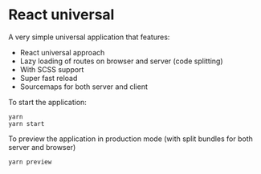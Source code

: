 # React universal

A very simple universal application that features:

- React universal approach
- Lazy loading of routes on browser and server (code splitting)
- With SCSS support
- Super fast reload
- Sourcemaps for both server and client

To start the application:

```
yarn
yarn start

```

To preview the application in production mode (with split bundles for both server and browser)

```
yarn preview
```

